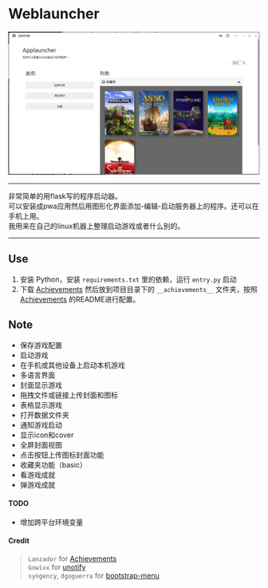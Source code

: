  # Weblauncher
 ![screenshot](static/pic/screenshot.png) <hr>
非常简单的用flask写的程序启动器。<br>
可以安装成pwa应用然后用图形化界面添加-编辑-启动服务器上的程序。还可以在手机上用。<br>
我用来在自己的linux机器上整理启动游戏或者什么别的。<hr>

## Use
1. 安装 Python，安装 `requirements.txt` 里的依赖，运行 `entry.py` 启动
2. 下载 [Achievements](https://github.com/Lanzador/Achievements/releases) 然后放到项目目录下的 `__achievements__` 文件夹，按照 [Achievements](https://github.com/Lanzador/Achievements/releases) 的README进行配置。
## Note
- 保存游戏配置
- 启动游戏
- 在手机或其他设备上启动本机游戏
- 多语言界面
- 封面显示游戏
- 拖拽文件或链接上传封面和图标
- 表格显示游戏
- 打开数据文件夹
- 通知游戏启动
- 显示icon和cover
- 全屏封面视图
- 点击按钮上传图标封面功能
- 收藏夹功能（basic）
- 看游戏成就
- 弹游戏成就
#### TODO
- 增加跨平台环境变量

#### Credit
> `Lanzador` for [Achievements](https://github.com/Lanzador/Achievements/releases) \
> `Gowixx` for [unotify](https://github.com/Gowixx/unotify) \
> `syngency`, `dgoguerra` for [bootstrap-menu](https://github.com/syngency/bootstrap-menu)